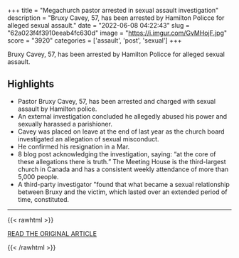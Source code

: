 +++
title = "Megachurch pastor arrested in sexual assault investigation"
description = "Bruxy Cavey, 57, has been arrested by Hamilton Policce for alleged sexual assault."
date = "2022-06-08 04:22:43"
slug = "62a023f4f3910eeab4fc630d"
image = "https://i.imgur.com/GvMHojF.jpg"
score = "3920"
categories = ['assault', 'post', 'sexual']
+++

Bruxy Cavey, 57, has been arrested by Hamilton Policce for alleged sexual assault.

## Highlights

- Pastor Bruxy Cavey, 57, has been arrested and charged with sexual assault by Hamilton police.
- An external investigation concluded he allegedly abused his power and sexually harassed a parishioner.
- Cavey was placed on leave at the end of last year as the church board investigated an allegation of sexual misconduct.
- He confirmed his resignation in a Mar.
- 8 blog post acknowledging the investigation, saying: “at the core of these allegations there is truth.” The Meeting House is the third-largest church in Canada and has a consistent weekly attendance of more than 5,000 people.
- A third-party investigator "found that what became a sexual relationship between Bruxy and the victim, which lasted over an extended period of time, constituted.

---

{{< rawhtml >}}
  <p class="article-category">
    <a target="_blank" href="https://www.thestar.com/news/gta/2022/06/06/megachurch-pastor-arrested-in-sexual-assault-investigation.html">READ THE ORIGINAL ARTICLE</a>
  </p>
{{< /rawhtml >}}
